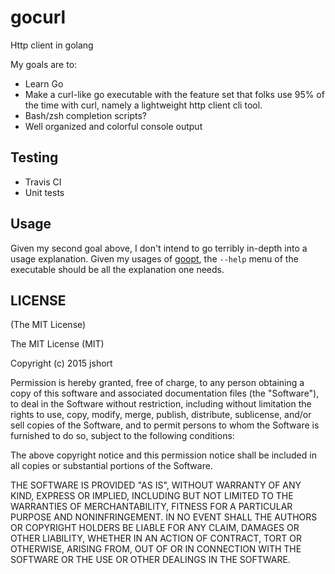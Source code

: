 # gocurl
Http client in golang

My goals are to:
- Learn Go
- Make a curl-like go executable with the feature set that folks use 95% of the time with curl, namely a lightweight http client cli tool.
- Bash/zsh completion scripts?
- Well organized and colorful console output

## Testing
- Travis CI
- Unit tests

## Usage
Given my second goal above, I don't intend to go terribly in-depth into a usage explanation.  Given my usages of [goopt](https://github.com/droundy/goopt), the <code>--help</code> menu of the executable should be all the explanation one needs.

## LICENSE

(The MIT License)

The MIT License (MIT)

Copyright (c) 2015 jshort

Permission is hereby granted, free of charge, to any person obtaining a copy
of this software and associated documentation files (the "Software"), to deal
in the Software without restriction, including without limitation the rights
to use, copy, modify, merge, publish, distribute, sublicense, and/or sell
copies of the Software, and to permit persons to whom the Software is
furnished to do so, subject to the following conditions:

The above copyright notice and this permission notice shall be included in all
copies or substantial portions of the Software.

THE SOFTWARE IS PROVIDED "AS IS", WITHOUT WARRANTY OF ANY KIND, EXPRESS OR
IMPLIED, INCLUDING BUT NOT LIMITED TO THE WARRANTIES OF MERCHANTABILITY,
FITNESS FOR A PARTICULAR PURPOSE AND NONINFRINGEMENT. IN NO EVENT SHALL THE
AUTHORS OR COPYRIGHT HOLDERS BE LIABLE FOR ANY CLAIM, DAMAGES OR OTHER
LIABILITY, WHETHER IN AN ACTION OF CONTRACT, TORT OR OTHERWISE, ARISING FROM,
OUT OF OR IN CONNECTION WITH THE SOFTWARE OR THE USE OR OTHER DEALINGS IN THE
SOFTWARE.
